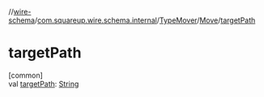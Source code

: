 //[wire-schema](../../../../index.md)/[com.squareup.wire.schema.internal](../../index.md)/[TypeMover](../index.md)/[Move](index.md)/[targetPath](target-path.md)

# targetPath

[common]\
val [targetPath](target-path.md): [String](https://kotlinlang.org/api/latest/jvm/stdlib/kotlin/-string/index.html)
